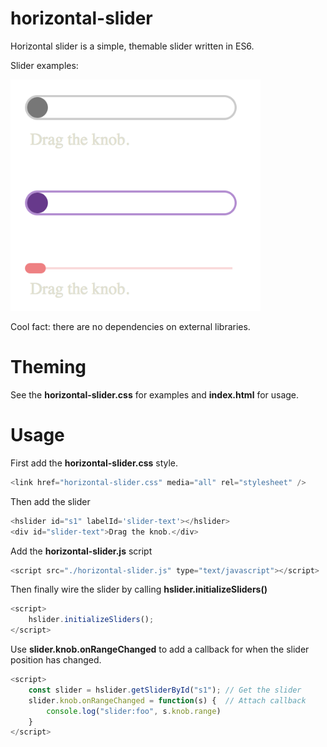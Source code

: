# horizontal-slider

Horizontal slider is a simple, themable slider written in ES6.

Slider examples:

<img src="./0.0.5.png" width="400">

Cool fact: there are no dependencies on external libraries.

# Theming

See the <strong>horizontal-slider.css</strong> for examples and <strong>index.html</strong> for usage.

# Usage

First add the <strong>horizontal-slider.css</strong> style.
```javascript
<link href="horizontal-slider.css" media="all" rel="stylesheet" />
```

Then add the slider
```javascript
<hslider id="s1" labelId='slider-text'></hslider>
<div id="slider-text">Drag the knob.</div>
```

Add the <strong>horizontal-slider.js</strong> script

```javascript
<script src="./horizontal-slider.js" type="text/javascript"></script>
```

Then finally wire the slider by calling <strong>hslider.initializeSliders()</strong>

```javascript
<script>
    hslider.initializeSliders();
</script>
```

Use <strong>slider.knob.onRangeChanged</strong> to add a callback for when the slider position has changed.

```javascript
<script>
    const slider = hslider.getSliderById("s1"); // Get the slider
    slider.knob.onRangeChanged = function(s) {  // Attach callback
        console.log("slider:foo", s.knob.range)
    }
</script>
```

